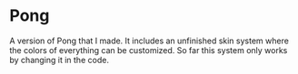 # Pong
A version of Pong that I made. It includes an unfinished skin system where the colors of everything can be customized. So far this system only works by changing it in the code.
